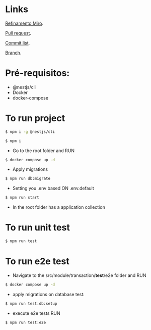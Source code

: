 # Links

[Refinamento Miro](https://miro.com/app/board/uXjVL0yVHSM=/?moveToWidget=3458764611372257897&cot=14).

[Pull request](https://github.com/joaobrasildev/test-malga/pull/1).

[Commit list](https://github.com/joaobrasildev/test-malga/pull/1/commits).

[Branch](https://github.com/joaobrasildev/test-malga/tree/develop).

# Pré-requisitos:

- @nestjs/cli
- Docker
- docker-compose

# To run project
```bash
$ npm i -g @nestjs/cli
```

```bash
$ npm i
```
- Go to the root folder and RUN
```bash
$ docker compose up -d
```

- Apply migrations
```bash
$ npm run db:migrate
```

- Setting you .env based ON .env.default
```bash
$ npm run start
```



- In the root folder has a application collection

# To run unit test
```bash
$ npm run test
```

# To run e2e test

- Navigate to the src/module/transaction/__test__/e2e folder and RUN
```bash
$ docker compose up -d
```

- apply migrations on database test:
```bash
$ npm run test:db:setup
```

- execute e2e tests RUN
```bash
$ npm run test:e2e
```